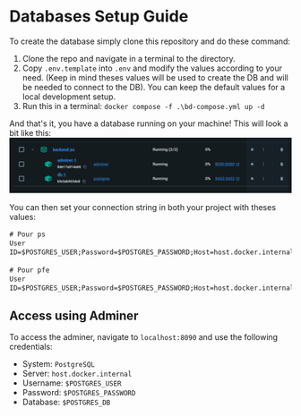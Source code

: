 # Databases Setup Guide

To create the database simply clone this repository and do these command:
1. Clone the repo and navigate in a terminal to the directory.
2. Copy `.env.template` into `.env` and modify the values according to your need. (Keep in mind theses values will be used to create the DB and will be needed to connect to the DB). You can keep the default values for a local development setup. 
4. Run this in a terminal: `docker compose -f .\bd-compose.yml up -d`

And that's it, you have a database running on your machine! This will look a bit like this:
![Docker look into database](image.png)

You can then set your connection string in both your project with theses values:
```
# Pour ps
User ID=$POSTGRES_USER;Password=$POSTGRES_PASSWORD;Host=host.docker.internal;Port=5432;Database=ps;

# Pour pfe
User ID=$POSTGRES_USER;Password=$POSTGRES_PASSWORD;Host=host.docker.internal;Port=5432;Database=pfe;
```

## Access using Adminer

To access the adminer, navigate to `localhost:8090` and use the following credentials:
- System: `PostgreSQL`
- Server: `host.docker.internal`
- Username: `$POSTGRES_USER`
- Password: `$POSTGRES_PASSWORD`
- Database: `$POSTGRES_DB`
